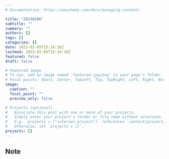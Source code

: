 ```yaml
---
# Documentation: https://wowchemy.com/docs/managing-content/

title: "20230206"
subtitle: ""
summary: ""
authors: []
tags: []
categories: []
date: 2023-02-05T15:14:16Z
lastmod: 2023-02-05T15:14:16Z
featured: false
draft: false

# Featured image
# To use, add an image named `featured.jpg/png` to your page's folder.
# Focal points: Smart, Center, TopLeft, Top, TopRight, Left, Right, BottomLeft, Bottom, BottomRight.
image:
  caption: ""
  focal_point: ""
  preview_only: false

# Projects (optional).
#   Associate this post with one or more of your projects.
#   Simply enter your project's folder or file name without extension.
#   E.g. `projects = ["internal-project"]` references `content/project/deep-learning/index.md`.
#   Otherwise, set `projects = []`.
projects: []
---
```


## Note

